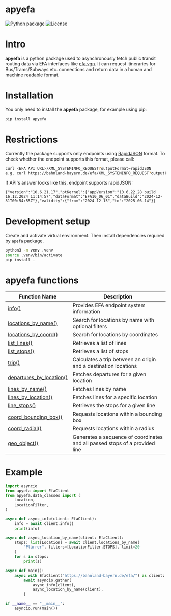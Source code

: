 # apyefa
[![Python package](https://github.com/alex-jung/apyefa/actions/workflows/python-package.yml/badge.svg)](https://github.com/alex-jung/apyefa/actions/workflows/python-package.yml)
[![License](https://img.shields.io/badge/License-MIT-yellow.svg)](https://opensource.org/licenses/MIT)

# Intro
**apyefa** is a python package used to asynchronously fetch public transit routing data via EFA  interfaces like [efa.vgn](https://efa.vgn.de/vgnExt_oeffi/"). It can request itineraries for Bus/Trams/Subways etc. connections and return data in a human and machine readable format.

# Installation
You only need to install the **apyefa** package, for example using pip:
``` bash
pip install apyefa
```

# Restrictions
Currently the package supports only endpoints using [RapidJSON](https://rapidjson.org/) format. To check whether the endpoint supports this format, please call:
``` bash
curl <EFA API URL>/XML_SYSTEMINFO_REQUEST?outputFormat=rapidJSON
e.g. curl https://bahnland-bayern.de/efa/XML_SYSTEMINFO_REQUEST?outputFormat=rapidJSON
```
If API's answer looks like this, endpoint supports rapidJSON:
```
{"version":"10.6.21.17","ptKernel":{"appVersion":"10.6.22.28 build 16.12.2024 11:14:57","dataFormat":"EFA10_06_01","dataBuild":"2024-12-31T00:54:55Z"},"validity":{"from":"2024-12-15","to":"2025-06-14"}}
```

# Development setup
Create and activate virtual environment. Then install dependencies required by `apefa` package.
``` bash
python3 -m venv .venv
source .venv/bin/activate
pip install .
```

# apyefa functions
|Function Name                                                |Description|
|----------------------------------------------------|-----------|
|[info()](https://github.com/alex-jung/apyefa/wiki/info)|Provides EFA endpoint system information|
|[locations_by_name()](https://github.com/alex-jung/apyefa/wiki/locations_by_name)|Search for locations by name with optional filters|
|[locations_by_coord()](https://github.com/alex-jung/apyefa/wiki/locations_by_coord)|Search for locations by coordinates|
|[list_lines()](https://github.com/alex-jung/apyefa/wiki/list_lines)|Retrieves a list of lines|
|[list_stops()](https://github.com/alex-jung/apyefa/wiki/list_stops)|Retrieves a list of stops|
|[trip()](https://github.com/alex-jung/apyefa/wiki/trip)|Calculates a trip between an origin and a destination locations|
|[departures_by_location()](https://github.com/alex-jung/apyefa/wiki/departures_by_location)|Fetches departures for a given location|
|[lines_by_name()](https://github.com/alex-jung/apyefa/wiki/lines_by_name)|Fetches lines by name|
|[lines_by_location()](https://github.com/alex-jung/apyefa/wiki/lines_by_location)|Fetches lines for a specific location|
|[line_stops()](https://github.com/alex-jung/apyefa/wiki/line_stops)|Retrieves the stops for a given line|
|[coord_bounding_box()](https://github.com/alex-jung/apyefa/wiki/coord_bounding_box)|Requests locations within a bounding box|
|[coord_radial()](https://github.com/alex-jung/apyefa/wiki/coord_radial)|Requests locations within a radius|
|[geo_object()](https://github.com/alex-jung/apyefa/wiki/geo_object)|Generates a sequence of coordinates and all passed stops of a provided line|


# Example
``` python
import asyncio
from apyefa import EfaClient
from apyefa.data_classes import (
    Location,
    LocationFilter,
)

async def async_info(client: EfaClient):
    info = await client.info()
    print(info)

async def async_location_by_name(client: EfaClient):
    stops: list[Location] = await client.locations_by_name(
        "Plärrer", filters=[LocationFilter.STOPS], limit=20
    )
    for s in stops:
        print(s)    

async def main():
    async with EfaClient("https://bahnland-bayern.de/efa/") as client:
        await asyncio.gather(
            async_info(client),
            async_location_by_name(client),
        )

if __name__ == "__main__":
    asyncio.run(main())
```
